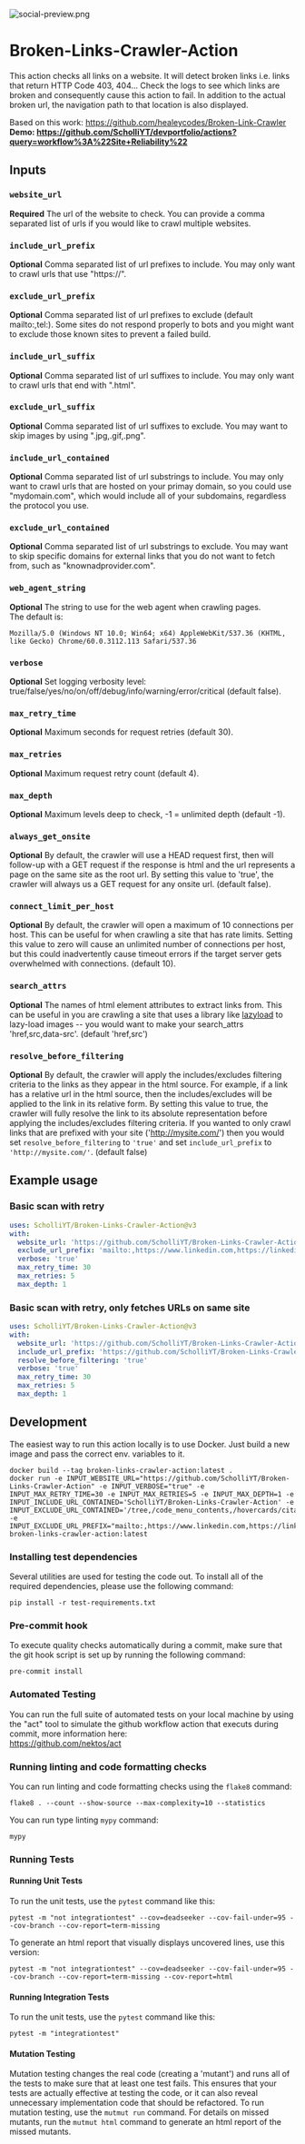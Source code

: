 ![social-preview.png](social-preview.png)

# Broken-Links-Crawler-Action
This action checks all links on a website. It will detect broken links i.e. links that return HTTP Code 403, 404...
Check the logs to see which links are broken and consequently cause this action to fail. 
In addition to the actual broken url, the navigation path to that location is also displayed.

Based on this work: https://github.com/healeycodes/Broken-Link-Crawler  
**Demo: https://github.com/ScholliYT/devportfolio/actions?query=workflow%3A%22Site+Reliability%22**

## Inputs

### `website_url`

**Required** The url of the website to check. You can provide a comma separated list of urls if you would like to 
crawl multiple websites.

### `include_url_prefix`

**Optional** Comma separated list of url prefixes to include. You may only want to crawl urls that use "https://".

### `exclude_url_prefix`

**Optional** Comma separated list of url prefixes to exclude (default mailto:,tel:). Some sites do not respond properly to bots and you might want to exclude those known sites to prevent a failed build. 

### `include_url_suffix`

**Optional** Comma separated list of url suffixes to include. You may only want to crawl urls that end with ".html".

### `exclude_url_suffix`

**Optional** Comma separated list of url suffixes to exclude. You may want to skip images by using ".jpg,.gif,.png".

### `include_url_contained`

**Optional** Comma separated list of url substrings to include. You may only want to crawl urls that are hosted on your primay
domain, so you could use "mydomain.com", which would include all of your subdomains, regardless the protocol you use.

### `exclude_url_contained`

**Optional** Comma separated list of url substrings to exclude. You may want to skip specific domains for external links that
you do not want to fetch from, such as "knownadprovider.com".

### `web_agent_string`

**Optional** The string to use for the web agent when crawling pages.  
The default is:  
```
Mozilla/5.0 (Windows NT 10.0; Win64; x64) AppleWebKit/537.36 (KHTML, like Gecko) Chrome/60.0.3112.113 Safari/537.36
```

### `verbose`

**Optional** Set logging verbosity level: true/false/yes/no/on/off/debug/info/warning/error/critical (default false).

### `max_retry_time`

**Optional** Maximum seconds for request retries (default 30).

### `max_retries`

**Optional** Maximum request retry count (default 4).

### `max_depth`

**Optional** Maximum levels deep to check, -1 = unlimited depth (default -1).

### `always_get_onsite`

**Optional** By default, the crawler will use a HEAD request first, then will follow-up with a GET request if the response is html and the url represents a page on the same site as the root url. By setting this value to 'true', the crawler will always us a GET request for any onsite url. (default false).

### `connect_limit_per_host`

**Optional** By default, the crawler will open a maximum of 10 connections per host. This can be useful for when crawling a site that has rate limits. Setting this value to zero will cause an unlimited number of connections per host, but this could inadvertently cause timeout errors if the target server gets overwhelmed with connections. (default 10).

### `search_attrs`

**Optional** The names of html element attributes to extract links from. This can be useful in you are crawling a site that uses a library like [lazyload](https://github.com/tuupola/lazyload) to lazy-load images -- you would want to make your search_attrs 'href,src,data-src'. (default 'href,src')

### `resolve_before_filtering`

**Optional** By default, the crawler will apply the includes/excludes filtering criteria to the links as they appear in the html source. For example, if a link has a relative url in the html source, then the includes/excludes will be applied to the link in its relative form. By setting this value to true, the crawler will fully resolve the link to its absolute representation before applying the includes/excludes filtering criteria. If you wanted to only crawl links that are prefixed with your site ('http://mysite.com/') then you would set `resolve_before_filtering` to `'true'` and set `include_url_prefix` to `'http://mysite.com/'`. (default false)

## Example usage

### Basic scan with retry
```yml
uses: ScholliYT/Broken-Links-Crawler-Action@v3
with:
  website_url: 'https://github.com/ScholliYT/Broken-Links-Crawler-Action'
  exclude_url_prefix: 'mailto:,https://www.linkedin.com,https://linkedin.com'
  verbose: 'true'
  max_retry_time: 30
  max_retries: 5
  max_depth: 1
```

### Basic scan with retry, only fetches URLs on same site
```yml
uses: ScholliYT/Broken-Links-Crawler-Action@v3
with:
  website_url: 'https://github.com/ScholliYT/Broken-Links-Crawler-Action'
  include_url_prefix: 'https://github.com/ScholliYT/Broken-Links-Crawler-Action'
  resolve_before_filtering: 'true'
  verbose: 'true'
  max_retry_time: 30
  max_retries: 5
  max_depth: 1
```

## Development

The easiest way to run this action locally is to use Docker. Just build a new image and pass the correct env. variables to it. 
```
docker build --tag broken-links-crawler-action:latest .
docker run -e INPUT_WEBSITE_URL="https://github.com/ScholliYT/Broken-Links-Crawler-Action" -e INPUT_VERBOSE="true" -e INPUT_MAX_RETRY_TIME=30 -e INPUT_MAX_RETRIES=5 -e INPUT_MAX_DEPTH=1 -e INPUT_INCLUDE_URL_CONTAINED='ScholliYT/Broken-Links-Crawler-Action' -e INPUT_EXCLUDE_URL_CONTAINED='/tree,/code_menu_contents,/hovercards/citation' -e INPUT_EXCLUDE_URL_PREFIX="mailto:,https://www.linkedin.com,https://linkedin.com" broken-links-crawler-action:latest
```

### Installing test dependencies

Several utilities are used for testing the code out. To install all of the required dependencies, please 
use the following command:

```
pip install -r test-requirements.txt
```

### Pre-commit hook

To execute quality checks automatically during a commit, make sure that the git hook script is set up by
running the following command:

```
pre-commit install
```

### Automated Testing

You can run the full suite of automated tests on your local machine by using the "act" tool to simulate the github workflow action that executs during commit, more information here:  
https://github.com/nektos/act

### Running linting and code formatting checks

You can run linting and code formatting checks using the `flake8` command:
```
flake8 . --count --show-source --max-complexity=10 --statistics
```

You can run type linting `mypy` command:
```
mypy
```

### Running Tests

#### Running Unit Tests

To run the unit tests, use the `pytest` command like this:
```
pytest -m "not integrationtest" --cov=deadseeker --cov-fail-under=95 --cov-branch --cov-report=term-missing
```

To generate an html report that visually displays uncovered lines, use this version:
```
pytest -m "not integrationtest" --cov=deadseeker --cov-fail-under=95 --cov-branch --cov-report=term-missing --cov-report=html
```

#### Running Integration Tests

To run the unit tests, use the `pytest` command like this:
```
pytest -m "integrationtest"
```

#### Mutation Testing

Mutation testing changes the real code (creating a 'mutant') and runs all of the tests to make sure that at least one test fails. This ensures that your tests are actually effective at testing the code, or it can also reveal unnecessary implementation code that should be refactored. To run mutation testing, use the `mutmut run` command. For details on missed mutants, run the `mutmut html` command to generate an html report of the missed mutants.
